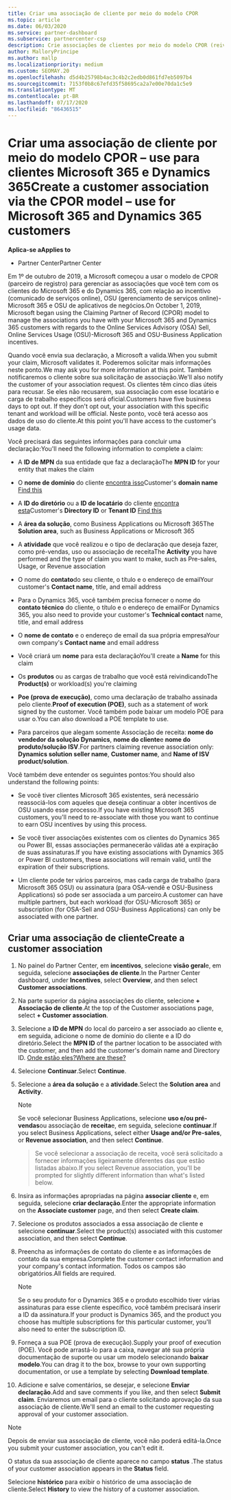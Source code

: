 ```yaml
---
title: Criar uma associação de cliente por meio do modelo CPOR
ms.topic: article
ms.date: 06/03/2020
ms.service: partner-dashboard
ms.subservice: partnercenter-csp
description: Crie associações de clientes por meio do modelo CPOR (reivindicação de parceiro de registro). Ajuda a gerenciar vendas, uso & incentivos para clientes Microsoft 365 e Dynamics 365.
author: MalloryPrincipe
ms.author: mallp
ms.localizationpriority: medium
ms.custom: SEOMAY.20
ms.openlocfilehash: d5d4b25798b4ac3c4b2c2edb0d861fd7eb5097b4
ms.sourcegitcommit: 7153f0b8c67efd35f58695ca2a7e00e70da1c5e9
ms.translationtype: MT
ms.contentlocale: pt-BR
ms.lasthandoff: 07/17/2020
ms.locfileid: "86436515"
---
```

# <a name="create-a-customer-association-via-the-cpor-model--use-for-microsoft-365-and-dynamics-365-customers"></a><span data-ttu-id="b14d7-104">Criar uma associação de cliente por meio do modelo CPOR – use para clientes Microsoft 365 e Dynamics 365</span><span class="sxs-lookup"><span data-stu-id="b14d7-104">Create a customer association via the CPOR model – use for Microsoft 365 and Dynamics 365 customers</span></span>

<span data-ttu-id="b14d7-105">**Aplica-se a**</span><span class="sxs-lookup"><span data-stu-id="b14d7-105">**Applies to**</span></span>

- <span data-ttu-id="b14d7-106">Partner Center</span><span class="sxs-lookup"><span data-stu-id="b14d7-106">Partner Center</span></span>

<span data-ttu-id="b14d7-107">Em 1º de outubro de 2019, a Microsoft começou a usar o modelo de CPOR (parceiro de registro) para gerenciar as associações que você tem com os clientes do Microsoft 365 e do Dynamics 365, com relação ao incentivo (comunicado de serviços online), OSU (gerenciamento de serviços online)-Microsoft 365 e OSU de aplicativos de negócios.</span><span class="sxs-lookup"><span data-stu-id="b14d7-107">On October 1, 2019, Microsoft began using the Claiming Partner of Record (CPOR) model to manage the associations you have with your Microsoft 365 and Dynamics 365 customers with regards to the Online Services Advisory (OSA) Sell, Online Services Usage (OSU)-Microsoft 365 and OSU-Business Application incentives.</span></span>

<span data-ttu-id="b14d7-108">Quando você envia sua declaração, a Microsoft a valida.</span><span class="sxs-lookup"><span data-stu-id="b14d7-108">When you submit your claim, Microsoft validates it.</span></span> <span data-ttu-id="b14d7-109">Poderemos solicitar mais informações neste ponto.</span><span class="sxs-lookup"><span data-stu-id="b14d7-109">We may ask you for more information at this point.</span></span> <span data-ttu-id="b14d7-110">Também notificaremos o cliente sobre sua solicitação de associação.</span><span class="sxs-lookup"><span data-stu-id="b14d7-110">We'll also notify the customer of your association request.</span></span> <span data-ttu-id="b14d7-111">Os clientes têm cinco dias úteis para recusar. Se eles não recusarem, sua associação com esse locatário e carga de trabalho específicos será oficial.</span><span class="sxs-lookup"><span data-stu-id="b14d7-111">Customers have five business days to opt out. If they don't opt out, your association with this specific tenant and workload will be official.</span></span> <span data-ttu-id="b14d7-112">Neste ponto, você terá acesso aos dados de uso do cliente.</span><span class="sxs-lookup"><span data-stu-id="b14d7-112">At this point you'll have access to the customer's usage data.</span></span> 

<span data-ttu-id="b14d7-113">Você precisará das seguintes informações para concluir uma declaração:</span><span class="sxs-lookup"><span data-stu-id="b14d7-113">You'll need the following information to complete a claim:</span></span>

- <span data-ttu-id="b14d7-114">A **ID de MPN** da sua entidade que faz a declaração</span><span class="sxs-lookup"><span data-stu-id="b14d7-114">The **MPN ID** for your entity that makes the claim</span></span>

- <span data-ttu-id="b14d7-115">O **nome de domínio** do cliente [encontra isso](https://docs.microsoft.com/partner-center/find-customer-domain-name)</span><span class="sxs-lookup"><span data-stu-id="b14d7-115">Customer's **domain name** [Find this](https://docs.microsoft.com/partner-center/find-customer-domain-name)</span></span>

- <span data-ttu-id="b14d7-116">A **ID do diretório** ou a **ID de locatário** do cliente [encontra esta](https://docs.microsoft.com/partner-center/find-customer-domain-name)</span><span class="sxs-lookup"><span data-stu-id="b14d7-116">Customer's **Directory ID** or **Tenant ID** [Find this](https://docs.microsoft.com/partner-center/find-customer-domain-name)</span></span>

- <span data-ttu-id="b14d7-117">A **área da solução**, como Business Applications ou Microsoft 365</span><span class="sxs-lookup"><span data-stu-id="b14d7-117">The **Solution area**, such as Business Applications or Microsoft 365</span></span>

- <span data-ttu-id="b14d7-118">A **atividade** que você realizou e o tipo de declaração que deseja fazer, como pré-vendas, uso ou associação de receita</span><span class="sxs-lookup"><span data-stu-id="b14d7-118">The **Activity** you have performed and the type of claim you want to make, such as Pre-sales, Usage, or Revenue association</span></span>

- <span data-ttu-id="b14d7-119">O nome do **contato**do seu cliente, o título e o endereço de email</span><span class="sxs-lookup"><span data-stu-id="b14d7-119">Your customer's **Contact name**, title, and email address</span></span>

- <span data-ttu-id="b14d7-120">Para o Dynamics 365, você também precisa fornecer o nome do **contato técnico** do cliente, o título e o endereço de email</span><span class="sxs-lookup"><span data-stu-id="b14d7-120">For Dynamics 365, you also need to provide your customer's **Technical contact** name, title, and email address</span></span>

- <span data-ttu-id="b14d7-121">O **nome de contato** e o endereço de email da sua própria empresa</span><span class="sxs-lookup"><span data-stu-id="b14d7-121">Your own company's **Contact name** and email address</span></span>

- <span data-ttu-id="b14d7-122">Você criará um **nome** para esta declaração</span><span class="sxs-lookup"><span data-stu-id="b14d7-122">You'll create a **Name** for this claim</span></span>

- <span data-ttu-id="b14d7-123">Os **produtos** ou as cargas de trabalho que você está reivindicando</span><span class="sxs-lookup"><span data-stu-id="b14d7-123">The **Product(s)** or workload(s) you're claiming</span></span>

- <span data-ttu-id="b14d7-124">**Poe (prova de execução)**, como uma declaração de trabalho assinada pelo cliente.</span><span class="sxs-lookup"><span data-stu-id="b14d7-124">**Proof of execution (POE)**, such as a statement of work signed by the customer.</span></span> <span data-ttu-id="b14d7-125">Você também pode baixar um modelo POE para usar o.</span><span class="sxs-lookup"><span data-stu-id="b14d7-125">You can also download a POE template to use.</span></span>

- <span data-ttu-id="b14d7-126">Para parceiros que alegam somente Associação de receita: **nome do vendedor da solução Dynamics**, **nome do cliente**e **nome do produto/solução ISV**.</span><span class="sxs-lookup"><span data-stu-id="b14d7-126">For partners claiming revenue association only: **Dynamics solution seller name**, **Customer name**, and **Name of ISV product/solution**.</span></span> 

<span data-ttu-id="b14d7-127">Você também deve entender os seguintes pontos:</span><span class="sxs-lookup"><span data-stu-id="b14d7-127">You should also understand the following points:</span></span>

- <span data-ttu-id="b14d7-128">Se você tiver clientes Microsoft 365 existentes, será necessário reassociá-los com aqueles que deseja continuar a obter incentivos de OSU usando esse processo.</span><span class="sxs-lookup"><span data-stu-id="b14d7-128">If you have existing Microsoft 365 customers, you'll need to re-associate with those you want to continue to earn OSU incentives by using this process.</span></span>

- <span data-ttu-id="b14d7-129">Se você tiver associações existentes com os clientes do Dynamics 365 ou Power BI, essas associações permanecerão válidas até a expiração de suas assinaturas.</span><span class="sxs-lookup"><span data-stu-id="b14d7-129">If you have existing associations with Dynamics 365 or Power BI customers, these associations will remain valid, until the expiration of their subscriptions.</span></span>

- <span data-ttu-id="b14d7-130">Um cliente pode ter vários parceiros, mas cada carga de trabalho (para Microsoft 365 OSU) ou assinatura (para OSA-vendê e OSU-Business Applications) só pode ser associada a um parceiro.</span><span class="sxs-lookup"><span data-stu-id="b14d7-130">A customer can have multiple partners, but each workload (for OSU-Microsoft 365) or subscription (for OSA-Sell and OSU-Business Applications) can only be associated with one partner.</span></span>

## <a name="create-a-customer-association"></a><span data-ttu-id="b14d7-131">Criar uma associação de cliente</span><span class="sxs-lookup"><span data-stu-id="b14d7-131">Create a customer association</span></span>

1. <span data-ttu-id="b14d7-132">No painel do Partner Center, em **incentivos**, selecione **visão geral**e, em seguida, selecione **associações de cliente**.</span><span class="sxs-lookup"><span data-stu-id="b14d7-132">In the Partner Center dashboard, under **Incentives**, select **Overview**, and then select **Customer associations**.</span></span> 

2. <span data-ttu-id="b14d7-133">Na parte superior da página associações do cliente, selecione **+ Associação de cliente**.</span><span class="sxs-lookup"><span data-stu-id="b14d7-133">At the top of the Customer associations page, select **+ Customer association**.</span></span>

3. <span data-ttu-id="b14d7-134">Selecione a **ID de MPN** do local do parceiro a ser associado ao cliente e, em seguida, adicione o nome de domínio do cliente e a ID do diretório.</span><span class="sxs-lookup"><span data-stu-id="b14d7-134">Select the **MPN ID** of the partner location to be associated with the customer, and then add the customer's domain name and Directory ID.</span></span> [<span data-ttu-id="b14d7-135">Onde estão eles?</span><span class="sxs-lookup"><span data-stu-id="b14d7-135">Where are these?</span></span>](https://docs.microsoft.com/partner-center/find-customer-domain-name)

4. <span data-ttu-id="b14d7-136">Selecione **Continuar**.</span><span class="sxs-lookup"><span data-stu-id="b14d7-136">Select **Continue**.</span></span>

5. <span data-ttu-id="b14d7-137">Selecione a **área da solução** e a **atividade**.</span><span class="sxs-lookup"><span data-stu-id="b14d7-137">Select the **Solution area** and **Activity**.</span></span> 

   >[!Note]
   >
   ><span data-ttu-id="b14d7-138">Se você selecionar Business Applications, selecione **uso e/ou pré-vendas**ou associação de **receita**e, em seguida, selecione **continuar**.</span><span class="sxs-lookup"><span data-stu-id="b14d7-138">If you select Business Applications, select either **Usage and/or Pre-sales**, or **Revenue association**, and then select **Continue**.</span></span> 

   ><span data-ttu-id="b14d7-139">Se você selecionar a associação de receita, você será solicitado a fornecer informações ligeiramente diferentes das que estão listadas abaixo.</span><span class="sxs-lookup"><span data-stu-id="b14d7-139">If you select Revenue association, you'll be prompted for slightly different information than what's listed below.</span></span>

6. <span data-ttu-id="b14d7-140">Insira as informações apropriadas na página **associar cliente** e, em seguida, selecione **criar declaração**.</span><span class="sxs-lookup"><span data-stu-id="b14d7-140">Enter the appropriate information on the **Associate customer** page, and then select **Create claim**.</span></span>

7. <span data-ttu-id="b14d7-141">Selecione os produtos associados a essa associação de cliente e selecione **continuar**.</span><span class="sxs-lookup"><span data-stu-id="b14d7-141">Select the product(s) associated with this customer association, and then select **Continue**.</span></span>

8. <span data-ttu-id="b14d7-142">Preencha as informações de contato do cliente e as informações de contato da sua empresa.</span><span class="sxs-lookup"><span data-stu-id="b14d7-142">Complete the customer contact information and your company's contact information.</span></span> <span data-ttu-id="b14d7-143">Todos os campos são obrigatórios.</span><span class="sxs-lookup"><span data-stu-id="b14d7-143">All fields are required.</span></span> 

   >[!NOTE]
   ><span data-ttu-id="b14d7-144">Se o seu produto for o Dynamics 365 e o produto escolhido tiver várias assinaturas para esse cliente específico, você também precisará inserir a ID da assinatura.</span><span class="sxs-lookup"><span data-stu-id="b14d7-144">If your product is Dynamics 365, and the product you choose has multiple subscriptions for this particular customer, you'll also need to enter the subscription ID.</span></span>

9. <span data-ttu-id="b14d7-145">Forneça a sua POE (prova de execução).</span><span class="sxs-lookup"><span data-stu-id="b14d7-145">Supply your proof of execution (POE).</span></span> <span data-ttu-id="b14d7-146">Você pode arrastá-lo para a caixa, navegar até sua própria documentação de suporte ou usar um modelo selecionando **baixar modelo**.</span><span class="sxs-lookup"><span data-stu-id="b14d7-146">You can drag it to the box, browse to your own supporting documentation, or use a template by selecting **Download template**.</span></span> 

10. <span data-ttu-id="b14d7-147">Adicione e salve comentários, se desejar, e selecione **Enviar declaração**.</span><span class="sxs-lookup"><span data-stu-id="b14d7-147">Add and save comments if you like, and then select **Submit claim**.</span></span> <span data-ttu-id="b14d7-148">Enviaremos um email para o cliente solicitando aprovação da sua associação de cliente.</span><span class="sxs-lookup"><span data-stu-id="b14d7-148">We'll send an email to the customer requesting approval of your customer association.</span></span>

   >[!NOTE]
   ><span data-ttu-id="b14d7-149">Depois de enviar sua associação de cliente, você não poderá editá-la.</span><span class="sxs-lookup"><span data-stu-id="b14d7-149">Once you submit your customer association, you can't edit it.</span></span>

<span data-ttu-id="b14d7-150">O status da sua associação de cliente aparece no campo **status** .</span><span class="sxs-lookup"><span data-stu-id="b14d7-150">The status of your customer association appears in the **Status** field.</span></span>

<span data-ttu-id="b14d7-151">Selecione **histórico** para exibir o histórico de uma associação de cliente.</span><span class="sxs-lookup"><span data-stu-id="b14d7-151">Select **History** to view the history of a customer association.</span></span>

